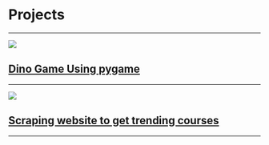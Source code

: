 # Projects
---

<img src="images/Projects/red_wine_quality/red_wine.jpg?raw=true"/>

## [Dino Game Using pygame](http://rpubs.com/jeswin_george/explore_red_quality_wines)

---

<img src ="images/Projects/pune.jpg?raw=true"/>

## [Scraping website to get trending courses](https://nbviewer.org/github/jesmigeorge/Scraping-website-to-get-trending-courses/blob/master/naukri.Com.ipynb)
---
